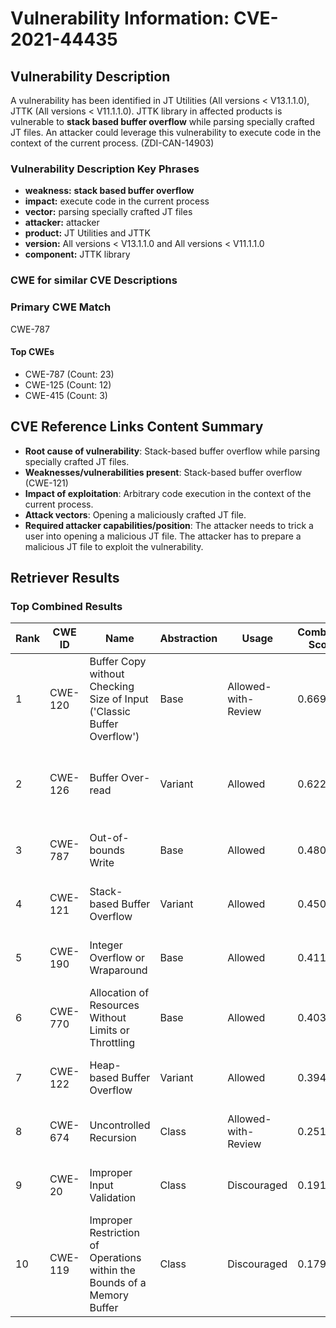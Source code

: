 # Vulnerability Information: CVE-2021-44435

## Vulnerability Description
A vulnerability has been identified in JT Utilities (All versions < V13.1.1.0), JTTK (All versions < V11.1.1.0). JTTK library in affected products is vulnerable to **stack based buffer overflow** while parsing specially crafted JT files. An attacker could leverage this vulnerability to execute code in the context of the current process. (ZDI-CAN-14903)

### Vulnerability Description Key Phrases
- **weakness:** **stack based buffer overflow**
- **impact:** execute code in the current process
- **vector:** parsing specially crafted JT files
- **attacker:** attacker
- **product:** JT Utilities and JTTK
- **version:** All versions < V13.1.1.0 and All versions < V11.1.1.0
- **component:** JTTK library

### CWE for similar CVE Descriptions
### Primary CWE Match
CWE-787

#### Top CWEs
- CWE-787 (Count: 23)
- CWE-125 (Count: 12)
- CWE-415 (Count: 3)

## CVE Reference Links Content Summary
- **Root cause of vulnerability**: Stack-based buffer overflow while parsing specially crafted JT files.
- **Weaknesses/vulnerabilities present**: Stack-based buffer overflow (CWE-121)
- **Impact of exploitation**: Arbitrary code execution in the context of the current process.
- **Attack vectors**: Opening a maliciously crafted JT file.
- **Required attacker capabilities/position**: The attacker needs to trick a user into opening a malicious JT file. The attacker has to prepare a malicious JT file to exploit the vulnerability.

## Retriever Results

### Top Combined Results

| Rank | CWE ID | Name | Abstraction | Usage | Combined Score | Retrievers | Individual Scores |
|------|--------|------|-------------|-------|---------------|------------|-------------------|
| 1 | CWE-120 | Buffer Copy without Checking Size of Input ('Classic Buffer Overflow') | Base | Allowed-with-Review | 0.6697 | dense, sparse, graph | dense: 0.541, sparse: 0.260, graph: 0.788 |
| 2 | CWE-126 | Buffer Over-read | Variant | Allowed | 0.6222 | dense, sparse, graph | dense: 0.552, sparse: 0.264, graph: 0.690 |
| 3 | CWE-787 | Out-of-bounds Write | Base | Allowed | 0.4803 | sparse, graph | sparse: 0.288, graph: 0.882 |
| 4 | CWE-121 | Stack-based Buffer Overflow | Variant | Allowed | 0.4508 | dense, sparse | dense: 0.626, sparse: 0.306 |
| 5 | CWE-190 | Integer Overflow or Wraparound | Base | Allowed | 0.4115 | dense, sparse | dense: 0.537, sparse: 0.249 |
| 6 | CWE-770 | Allocation of Resources Without Limits or Throttling | Base | Allowed | 0.4034 | dense, sparse | dense: 0.541, sparse: 0.232 |
| 7 | CWE-122 | Heap-based Buffer Overflow | Variant | Allowed | 0.3944 | dense, sparse | dense: 0.564, sparse: 0.253 |
| 8 | CWE-674 | Uncontrolled Recursion | Class | Allowed-with-Review | 0.2511 | dense, sparse | dense: 0.577, sparse: 0.243 |
| 9 | CWE-20 | Improper Input Validation | Class | Discouraged | 0.1911 | dense, sparse | dense: 0.559, sparse: 0.258 |
| 10 | CWE-119 | Improper Restriction of Operations within the Bounds of a Memory Buffer | Class | Discouraged | 0.1794 | dense, sparse | dense: 0.540, sparse: 0.228 |

